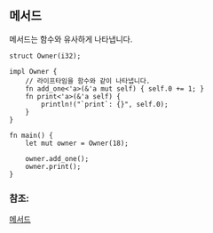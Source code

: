 ## 메서드

메서드는 함수와 유사하게 나타냅니다.

```rust,editable
struct Owner(i32);

impl Owner {
    // 라이프타임을 함수와 같이 나타냅니다.
    fn add_one<'a>(&'a mut self) { self.0 += 1; }
    fn print<'a>(&'a self) {
        println!("`print`: {}", self.0);
    }
}

fn main() {
    let mut owner = Owner(18);

    owner.add_one();
    owner.print();
}
```

### 참조:

[메서드]

[메서드]: ../../fn/methods.md
